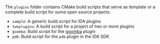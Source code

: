The `plugins` folder contains CMake build scripts that serve as template or a complete build script for some open source projects:

* `sample`: A generic build script for IDA plugins
* `twoplugins`: A build script for a project of two or more plugins
* `goomba`: Build script for the [goomba](https://github.com/HexRaysSA/goomba/) plugin
* `pdb`: Build script for the `pdb` plugin in the IDA SDK

